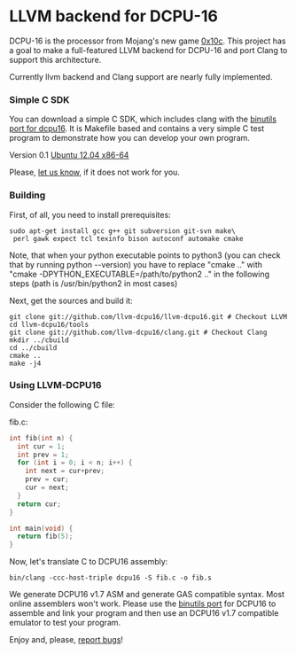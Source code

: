 # LLVM backend for DCPU-16 #

DCPU-16 is the processor from Mojang's new game [0x10c](http://0x10c.com/).
This project has a goal to make a full-featured LLVM backend for DCPU-16 and
port Clang to support this architecture.

Currently llvm backend and Clang support are nearly fully implemented.

### Simple C SDK ###
You can download a simple C SDK, which includes clang with the [binutils port for dcpu16](https://github.com/frot/binutils-dcpu16).
It is Makefile based and contains a very simple C test program to demonstrate how you can develop your own program.

Version 0.1
[Ubuntu 12.04 x86-64](https://github.com/downloads/llvm-dcpu16/llvm-dcpu16/DCPU16-C-SDK-v0.1.tar.gz)

Please, [let us know](https://github.com/llvm-dcpu16/llvm-dcpu16/issues), if it does not work for you.

### Building ###   
First, of all, you need to install prerequisites:

    sudo apt-get install gcc g++ git subversion git-svn make\
     perl gawk expect tcl texinfo bison autoconf automake cmake

Note, that when your python executable points to python3 (you can check that by running python --version) 
you have to replace "cmake .." with "cmake  -DPYTHON_EXECUTABLE=/path/to/python2 .." in the following steps (path is /usr/bin/python2 in most cases)

Next, get the sources and build it:

    git clone git://github.com/llvm-dcpu16/llvm-dcpu16.git # Checkout LLVM
    cd llvm-dcpu16/tools
    git clone git://github.com/llvm-dcpu16/clang.git # Checkout Clang
    mkdir ../cbuild
    cd ../cbuild
    cmake ..
    make -j4

    
### Using LLVM-DCPU16 ###    
    
Consider the following C file:

fib.c:

```c
int fib(int n) {
  int cur = 1;
  int prev = 1;
  for (int i = 0; i < n; i++) {
    int next = cur+prev;
    prev = cur;
    cur = next;
  }
  return cur;
}

int main(void) {
  return fib(5);
}
```

Now, let's translate C to DCPU16 assembly:

    bin/clang -ccc-host-triple dcpu16 -S fib.c -o fib.s

We generate DCPU16 v1.7 ASM and generate GAS compatible syntax. Most online
assemblers won't work. Please use the [binutils port](https://github.com/frot/binutils-dcpu16) for DCPU16 to assemble and
link your program and then use an DCPU16 v1.7 compatible emulator to test your
program.

Enjoy and, please, [report bugs](https://github.com/llvm-dcpu16/llvm-dcpu16/issues)!
